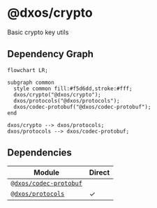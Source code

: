 # @dxos/crypto

Basic crypto key utils
## Dependency Graph
```mermaid
flowchart LR;

subgraph common
  style common fill:#f5d6dd,stroke:#fff;
  dxos/crypto("@dxos/crypto");
  dxos/protocols("@dxos/protocols");
  dxos/codec-protobuf("@dxos/codec-protobuf");
end

dxos/crypto --> dxos/protocols;
dxos/protocols --> dxos/codec-protobuf;
```
## Dependencies
| Module | Direct |
|---|---|
| [`@dxos/codec-protobuf`](../../codec-protobuf/docs/README.md) |  |
| [`@dxos/protocols`](../../protocols/docs/README.md) | &check; |
